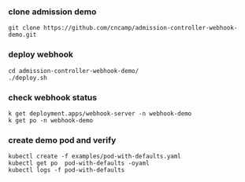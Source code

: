 ### clone admission demo
```
git clone https://github.com/cncamp/admission-controller-webhook-demo.git
```
###  deploy webhook
```
cd admission-controller-webhook-demo/
./deploy.sh
```
### check webhook status
```
k get deployment.apps/webhook-server -n webhook-demo
k get po -n webhook-demo
```
### create demo pod and verify 
```
kubectl create -f examples/pod-with-defaults.yaml
kubectl get po  pod-with-defaults -oyaml
kubectl logs -f pod-with-defaults
```
